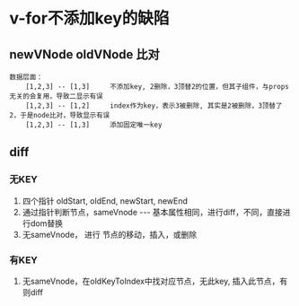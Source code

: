 # v-for不添加key的缺陷

## newVNode oldVNode 比对
    数据层面：
        [1,2,3] -- [1,3]     不添加key, 2删除，3顶替2的位置，但其子组件，与props无关的会复用，导致二显示有误
        [1,2,3] -- [1,2]     index作为key，表示3被删除, 其实是2被删除，3顶替了2，于是node比对，导致显示有误
        [1,2,3] -- [1,3]     添加固定唯一key
    
## diff
### 无KEY
1. 四个指针  oldStart, oldEnd, newStart, newEnd
2. 通过指针判断节点，sameVnode --- 基本属性相同，进行diff，不同，直接进行dom替换
3. 无sameVnode， 进行 节点的移动，插入，或删除

### 有KEY
1.  无sameVnode，在oldKeyToIndex中找对应节点，无此key, 插入此节点，有则diff